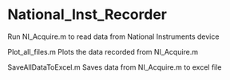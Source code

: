 # National_Inst_Recorder
Run NI_Acquire.m to read data from National Instruments device

Plot_all_files.m Plots the data recorded from NI_Acquire.m


SaveAllDataToExcel.m Saves data from NI_Acquire.m to excel file
